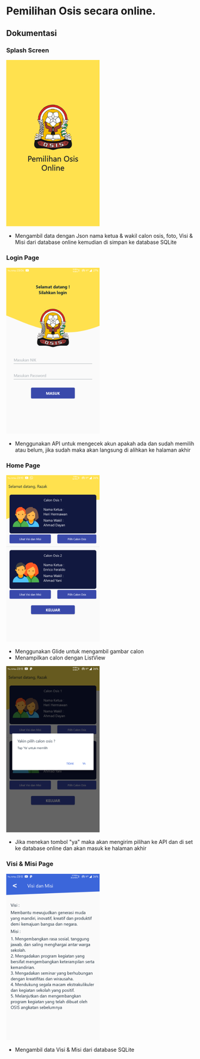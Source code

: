 # Pemilihan Osis secara online.

## **Dokumentasi**

### Splash Screen
<img src="https://raw.githubusercontent.com/heri1876/Pemilihan-Osis/master/Assets/UI/1.%20SplashScreen/1.%20SplashScreen.png" alt="Splash Screen" width="250">

* Mengambil data dengan Json nama ketua & wakil calon osis, foto, Visi & Misi dari database online kemudian di simpan ke database SQLite

### Login Page
<img src="https://raw.githubusercontent.com/heri1876/Pemilihan-Osis/master/Assets/UI/2.%20Login%20Page/2.%20Login%20Page.png" alt="Login Page" width="250">

* Menggunakan API untuk mengecek akun apakah ada dan sudah memilih atau belum, jika sudah maka akan langsung di alihkan ke halaman akhir

### Home Page
<img src="https://raw.githubusercontent.com/heri1876/Pemilihan-Osis/master/Assets/UI/3.%20Home%20Page/3.%20Home%20Page.png" alt="Home Page" width="250">

* Menggunakan Glide untuk mengambil gambar calon
* Menampilkan calon dengan ListView


<img src="https://raw.githubusercontent.com/heri1876/Pemilihan-Osis/master/Assets/UI/3.%20Home%20Page/3.%20Home%20Page%20(Klik%20memilih).png" alt="Home Page ketika memilih" width="250">

* Jika menekan tombol "ya" maka akan mengirim pilihan ke API dan di set ke database online dan akan masuk ke halaman akhir

### Visi & Misi Page
<img src="https://github.com/heri1876/Pemilihan-Osis/blob/master/Assets/UI/4.%20Visi%20%26%20Misi%20Page/4.%20Visi%20%26%20Misi%20Page.png" alt="Visi & Misi Page" width="250">

* Mengambil data Visi & Misi dari database SQLite

